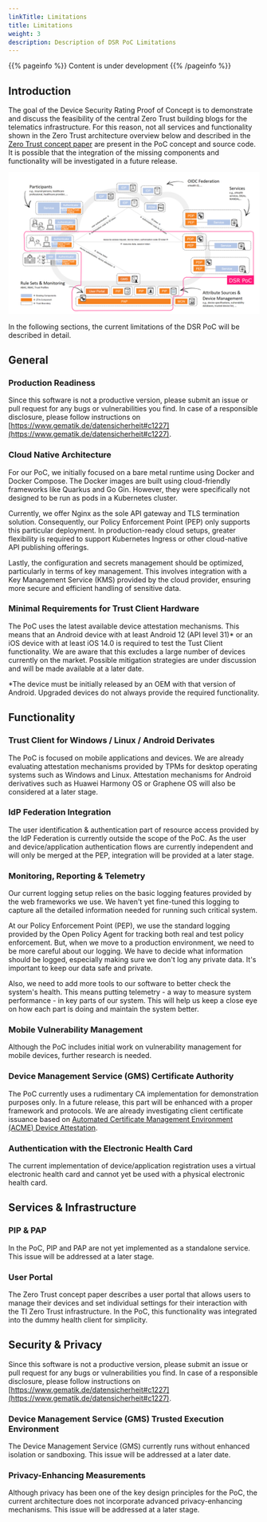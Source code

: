 ```yaml
---
linkTitle: Limitations
title: Limitations
weight: 3
description: Description of DSR PoC Limitations
---
```


{{% pageinfo %}}
Content is under development
{{% /pageinfo %}}

## Introduction
The goal of the Device Security Rating Proof of Concept is to demonstrate and discuss the feasibility of the central Zero Trust building blogs for the telematics infrastructure. For this reason, not all services and functionality shown in the Zero Trust architecture overview below and described in the [Zero Trust concept paper](https://fachportal.gematik.de/fileadmin/Fachportal/Downloadcenter/gemKPT_Zero_Trust_V1.0.0.pdf) are present in the PoC concept and source code. It is possible that the integration of the missing components and functionality will be investigated in a future release.

![dsr_scope](dsr_poc_scope.png)

In the following sections, the current limitations of the DSR PoC will be described in detail.

## General

### Production Readiness
Since this software is not a productive version, please submit an issue or pull request for any bugs or vulnerabilities you find. In case of a responsible disclosure, please follow instructions on [https://www.gematik.de/datensicherheit#c1227](https://www.gematik.de/datensicherheit#c1227).

### Cloud Native Architecture
For our PoC, we initially focused on a bare metal runtime using Docker and Docker Compose. The Docker images are built using cloud-friendly frameworks like Quarkus and Go Gin. However, they were specifically not designed to be run as pods in a Kubernetes cluster.

Currently, we offer Nginx as the sole API gateway and TLS termination solution. Consequently, our Policy Enforcement Point (PEP) only supports this particular deployment. In production-ready cloud setups, greater flexibility is required to support Kubernetes Ingress or other cloud-native API publishing offerings.

Lastly, the configuration and secrets management should be optimized, particularly in terms of key management. This involves integration with a Key Management Service (KMS) provided by the cloud provider, ensuring more secure and efficient handling of sensitive data.

### Minimal Requirements for Trust Client Hardware
The PoC uses the latest available device attestation mechanisms. This means that an Android device with at least Android 12 (API level 31)* or an iOS device with at least iOS 14.0 is required to test the Tust Client functionality. We are aware that this excludes a large number of devices currently on the market. Possible mitigation strategies are under discussion and will be made available at a later date.

*The device must be initially released by an OEM with that version of Android. Upgraded devices do not always provide the required functionality.

## Functionality

### Trust Client for Windows / Linux / Android Derivates
The PoC is focused on mobile applications and devices. We are already evaluating attestation mechanisms provided by TPMs for desktop operating systems such as Windows and Linux. Attestation mechanisms for Android derivatives such as Huawei Harmony OS or Graphene OS will also be considered at a later stage.

### IdP Federation Integration
The user identification & authentication part of resource access provided by the IdP Federation is currently outside the scope of the PoC. As the user and device/application authentication flows are currently independent and will only be merged at the PEP, integration will be provided at a later stage.

### Monitoring, Reporting & Telemetry
Our current logging setup relies on the basic logging features provided by the web frameworks we use. We haven't yet fine-tuned this logging to capture all the detailed information needed for running such critical system.

At our Policy Enforcement Point (PEP), we use the standard logging provided by the Open Policy Agent for tracking both real and test policy enforcement. But, when we move to a production environment, we need to be more careful about our logging. We have to decide what information should be logged, especially making sure we don't log any private data. It's important to keep our data safe and private.

Also, we need to add more tools to our software to better check the system's health. This means putting telemetry - a way to measure system performance - in key parts of our system. This will help us keep a close eye on how each part is doing and maintain the system better.

### Mobile Vulnerability Management
Although the PoC includes initial work on vulnerability management for mobile devices, further research is needed.

### Device Management Service (GMS) Certificate Authority
The PoC currently uses a rudimentary CA implementation for demonstration purposes only. In a future release, this part will be enhanced with a proper framework and protocols. We are already investigating client certificate issuance based on [Automated Certificate Management Environment (ACME) Device Attestation](https://datatracker.ietf.org/doc/draft-acme-device-attest/).

### Authentication with the Electronic Health Card
The current implementation of device/application registration uses a virtual electronic health card and cannot yet be used with a physical electronic health card.

## Services & Infrastructure

### PIP & PAP
In the PoC, PIP and PAP are not yet implemented as a standalone service. This issue will be addressed at a later stage.

### User Portal
The Zero Trust concept paper describes a user portal that allows users to manage their devices and set individual settings for their interaction with the TI Zero Trust infrastructure. In the PoC, this functionality was integrated into the dummy health client for simplicity.

## Security & Privacy
Since this software is not a productive version, please submit an issue or pull request for any bugs or vulnerabilities you find. In case of a responsible disclosure, please follow instructions on [https://www.gematik.de/datensicherheit#c1227](https://www.gematik.de/datensicherheit#c1227).

### Device Management Service (GMS) Trusted Execution Environment
The Device Management Service (GMS) currently runs without enhanced isolation or sandboxing. This issue will be addressed at a later date.

### Privacy-Enhancing Measurements
Although privacy has been one of the key design principles for the PoC, the current architecture does not incorporate advanced privacy-enhancing mechanisms. This issue will be addressed at a later stage.
